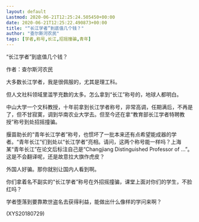 ```yaml
---
layout: default
Lastmod: 2020-06-21T12:25:24.505450+00:00
date: 2020-06-21T12:25:22.490873+00:00
title: "“长江学者”到底值几个钱？"
author: "查尔斯河农民"
tags: [学者,称号,长江,招摇撞骗,青年]
---
```


“长江学者”到底值几个钱？

作者：查尔斯河农民

大多数长江学者，我是很佩服的，尤其是理工科。

但人文社科领域里滥竽充数的太多。怎么拿到“长江”称号的，地球人都明白。

中山大学一个文科教授，十年前拿到长江学者称号，非常高调，任期满后，不再是了，但不甘寂寞，调到华南农业大学去。但至今还在拿“教育部长江学者特聘教授”称号到处招摇撞骗。

揠苗助长的“青年长江学者”称号，也惯坏了一批本来还有点希望能成器的学者。“青年长江”们到处以“长江学者”亮相。请问，这两个称号能一样吗？上海某“青年长江”在论文后标注自己是“Changjiang Distinguished Professor of ...”。这是不会翻译呢，还是故意拉大旗作虎皮？

外国人好骗。那你就别让国内人看到啊。

你们拿着名不副实的“长江学者”称号在外招摇撞骗，课堂上面对你们的学生，不脸红吗？

学者堕落到要靠欺世盗名去获得利益，能做出什么像样的学问来啊？

(XYS20180729)

